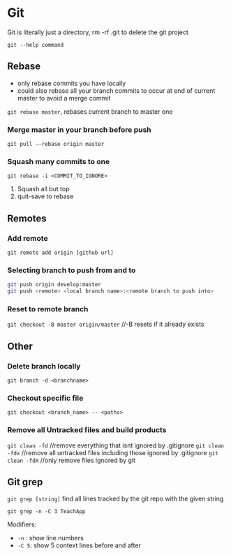 # Git

Git is literally just a directory, rm -rf .git to delete the git project

`git --help command`

## Rebase

- only rebase commits you have locally 
- could also rebase all your branch commits to occur at end of current master to avoid a merge commit

`git rebase master`, rebases current branch to master one 

### Merge master in your branch before push

`git pull --rebase origin master`

### Squash many commits to one

`git rebase -i <COMMIT_TO_IGNORE>`
1. Squash all but top
2. quit-save to rebase

## Remotes

### Add remote

`git remote add origin [github url]`

### Selecting branch to push from and to

```bash
git push origin develop:master
git push <remote> <local branch name>:<remote branch to push into>
```

### Reset to remote branch

`git checkout -B master origin/master` //-B resets if it already exists

## Other

### Delete branch locally

`git branch -d <branchname>` 

### Checkout specific file

`git checkout <branch_name> -- <paths>`

### Remove all Untracked files and build products

`git clean -fd` //remove everything that isnt ignored by .gitignore
`git clean -fdx` //remove all untracked files including those ignored by .gitignore
`git clean -fdX` //only remove files ignored by git

## Git grep

`git grep [string]` find all lines tracked by the git repo with the given string

`git grep -n -C 3 TeachApp` 

Modifiers:

- `-n` : show line numbers
- `-C 5`: show 5 context lines before and after 